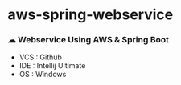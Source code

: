 # aws-spring-webservice

### ☁ Webservice Using AWS & Spring Boot
 - VCS : Github
 - IDE : Intellij Ultimate
 - OS : Windows
